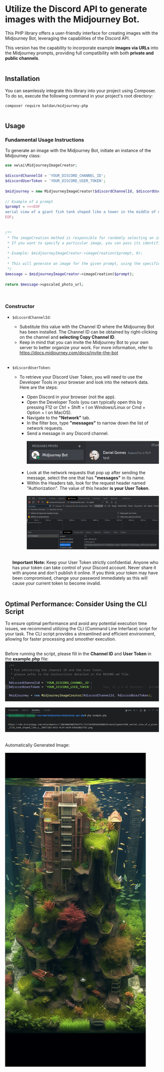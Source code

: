 # Utilize the Discord API to generate images with the Midjourney Bot.

This PHP library offers a user-friendly interface for creating images with the Midjourney Bot, leveraging the capabilities of the Discord API.

This version has the capability to incorporate example **images via URLs** into the Midjourney prompts, providing full compatibility with both **private and public channels**.
<br /><br />

## Installation

You can seamlessly integrate this library into your project using Composer. To do so, execute the following command in your project's root directory:

`composer require batdan/midjourney-php`
<br /><br />

## Usage

### Fundamental Usage Instructions

To generate an image with the Midjourney Bot, initiate an instance of the Midjourney class:

```php
use vw\ai\MidjourneyImageCreator;

$discordChannelId = 'YOUR_DISCORD_CHANNEL_ID';
$discordUserToken = 'YOUR_DISCORD_USER_TOKEN';

$midjourney = new MidjourneyImageCreator($discordChannelId, $discordUserToken);

// Example of a prompt
$prompt = <<<EOF
aerial view of a giant fish tank shaped like a tower in the middle of new york city, https://depuismonhamac.jardiland.com/wp-content/uploads/2019/06/AdobeStock_196378179.jpeg, 8k octane render, photorealistic --ar 9:20 --v 5
EOF;


/**
 * The imageCreation method is responsible for randomly selecting an image from the 4 options provided by Midjourney.
 * If you want to specify a particular image, you can pass its identifier (ranging from 0 to 3) as the second parameter.
 * 
 * Example: $midjourneyImageCreator->imageCreation($prompt, 0);
 *
 * This will generate an image for the given prompt, using the specified image identifier (in this case, 0).
 */
$message = $midjourneyImageCreator->imageCreation($prompt);

return $message->upscaled_photo_url;
```
<br />

### Constructor

- `$discordChannelId`:
    - Substitute this value with the Channel ID where the Midjourney Bot has been installed. The Channel ID can be obtained by right-clicking on the channel and **selecting Copy Channel ID**.
    - Keep in mind that you can invite the Midjourney Bot to your own server to better organize your work. For more information, refer to https://docs.midjourney.com/docs/invite-the-bot
<br /><br />
- `$discordUserToken`:
    - To retrieve your Discord User Token, you will need to use the Developer Tools in your browser and look into the network data. Here are the steps:

        - Open Discord in your browser (not the app).
        - Open the Developer Tools (you can typically open this by pressing F12 or Ctrl + Shift + I on Windows/Linux or Cmd + Option + I on MacOS).
        - Navigate to the **"Network"** tab.
        - In the filter box, type **"messages"** to narrow down the list of network requests.
        - Send a message in any Discord channel.
        <br /><br />
        ![](img/send-message.png)
        <br /><br />
        - Look at the network requests that pop up after sending the message, select the one that has **"messages"** in its name.
        - Within the Headers tab, look for the request header named "Authorization". The value of this header **is your User Token**.
        <br /><br />
        ![](img/get-user-token.png)
        <br /><br />

    **Important Note:** Keep your User Token strictly confidential. Anyone who has your token can take control of your Discord account. Never share it with anyone and don't publish it online. If you think your token may have been compromised, change your password immediately as this will cause your current token to become invalid.
<br /><br />

## Optimal Performance: Consider Using the CLI Script
To ensure optimal performance and avoid any potential execution time issues, we recommend utilizing the CLI (Command Line Interface) script for your task. The CLI script provides a streamlined and efficient environment, allowing for faster processing and smoother execution.
<br /><br />

Before running the script, please fill in the **Channel ID** and **User Token** in the **example.php** file:
<br />
![](img/credentials.png)
<br /><br />
![](img/cli-php.png)
<br /><br />

Automatically Generated Image:
<br /><br />
![](img/result.png)
<br /><br />
